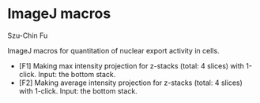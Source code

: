ImageJ macros
====================
Szu-Chin Fu

ImageJ macros for quantitation of nuclear export activity in cells.
* [F1] Making max intensity projection for z-stacks (total: 4 slices) with 1-click. Input: the bottom stack.
* [F2] Making average intensity projection for z-stacks (total: 4 slices) with 1-click. Input: the bottom stack.

